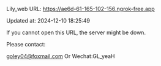 Lily_web URL: https://ae6d-61-165-102-156.ngrok-free.app

Updated at: 2024-12-10 18:25:49

If you cannot open this URL, the server might be down.

Please contact: 

goley04@foxmail.com Or Wechat:GL_yeaH